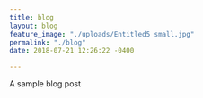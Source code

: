 ```yaml
---
title: blog
layout: blog
feature_image: "./uploads/Entitled5 small.jpg"
permalink: "./blog"
date: 2018-07-21 12:26:22 -0400

---
```

A sample blog post